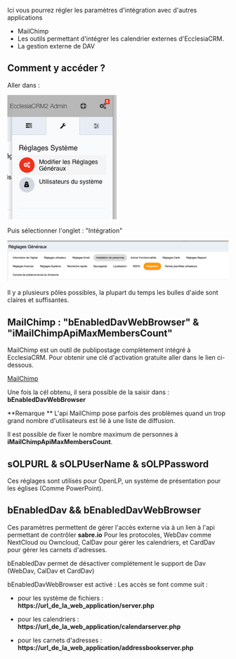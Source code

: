 Ici vous pourrez régler les paramètres d'intégration avec d'autres applications

- MailChimp
- Les outils permettant d'intégrer les calendrier externes d'EcclesiaCRM.
- La gestion externe de DAV


## Comment y accéder ?

Aller dans :

![Screenshot](../../../img/settings/settings1.png)

Puis sélectionner l'onglet : "Intégration"

![Screenshot](../../../img/settings/settings2.png)

Il y a plusieurs pôles possibles, la plupart du temps les bulles d'aide sont claires et suffisantes.

## MailChimp : "bEnabledDavWebBrowser" & "iMailChimpApiMaxMembersCount"

MailChimp est un outil de publipostage complètement intégré à EcclesiaCRM. Pour obtenir une clé d'activation gratuite aller dans le lien ci-dessous.

[MailChimp](https://mailchimp.com)

Une fois la cél obtenu, il sera possible de la saisir dans : **bEnabledDavWebBrowser**


**Remarque ** L'api MailChimp pose parfois des problèmes quand un trop grand nombre d'utilisateurs est lié à une liste de diffusion.

Il est possible de fixer le nombre maximum de personnes à **iMailChimpApiMaxMembersCount**.

## sOLPURL & sOLPUserName & sOLPPassword

Ces réglages sont utilisés pour OpenLP, un système de présentation pour les églises (Comme PowerPoint).

## bEnabledDav && bEnabledDavWebBrowser

Ces paramètres permettent de gérer l'accès externe via à un lien à l'api permettant de contrôler **sabre.io**
Pour les protocoles, WebDav comme NextCloud ou Owncloud, CalDav pour gérer les calendriers, et CardDav pour gérer les carnets d'adresses.

bEnabledDav permet de désactiver complétement le support de Dav (WebDav, CalDav et CardDav)

bEnabledDavWebBrowser est activé : Les accès se font comme suit :

- pour les système de fichiers : **https://url_de_la_web_application/server.php**

- pour les calendriers : **https://url_de_la_web_application/calendarserver.php**

- pour les carnets d'adresses : **https://url_de_la_web_application/addressbookserver.php**

